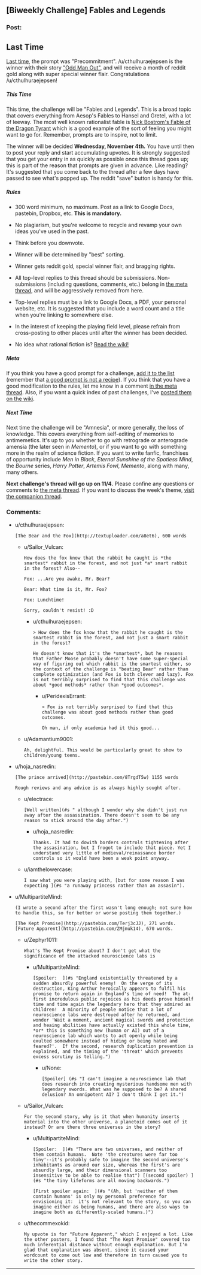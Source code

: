 ## [Biweekly Challenge] Fables and Legends

### Post:

## Last Time

[Last time,](https://www.reddit.com/r/rational/comments/3nwfh6/biweekly_challenge_precommitment/?sort=confidence) the prompt was "Precommitment". /u/cthulhuraejepsen is the winner with their story ["Odd Man Out"](https://www.reddit.com/r/rational/comments/3nwfh6/biweekly_challenge_precommitment/cvvlo6m), and will receive a month of reddit gold along with super special winner flair. Congratulations /u/cthulhuraejepsen!

##### This Time

This time, the challenge will be "Fables and Legends". This is a broad topic that covers everything from Aesop's Fables to Hansel and Gretel, with a lot of leeway. The most well known rationalist fable is [Nick Bostrom's Fable of the Dragon Tyrant](http://www.nickbostrom.com/fable/dragon.html) which is a good example of the sort of feeling you might want to go for. Remember, prompts are to inspire, not to limit.

The winner will be decided **Wednesday, November 4th.** You have until then to post your reply and start accumulating upvotes. It is strongly suggested that you get your entry in as quickly as possible once this thread goes up; this is part of the reason that prompts are given in advance. Like reading? It's suggested that you come back to the thread after a few days have passed to see what's popped up. The reddit "save" button is handy for this.

##### Rules

* 300 word minimum, no maximum. Post as a link to Google Docs, pastebin, Dropbox, etc. **This is mandatory.**

* No plagiarism, but you're welcome to recycle and revamp your own ideas you've used in the past.

* Think before you downvote.

* Winner will be determined by "best" sorting.

* Winner gets reddit gold, special winner flair, and bragging rights.

* All top-level replies to this thread should be submissions. Non-submissions (including questions, comments, etc.) belong in [the meta thread](http://www.reddit.com/r/rational/comments/39dxi3), and will be aggressively removed from here.

* Top-level replies must be a link to Google Docs, a PDF, your personal website, etc. It is suggested that you include a word count and a title when you're linking to somewhere else.

* In the interest of keeping the playing field level, please refrain from cross-posting to other places until after the winner has been decided.

* No idea what rational fiction is? [Read the wiki!](http://www.reddit.com/r/rational/wiki/index)

##### Meta

If you think you have a good prompt for a challenge, [add it to the list](https://docs.google.com/spreadsheets/d/1B6HaZc8FYkr6l6Q4cwBc9_-Yq1g0f_HmdHK5L1tbEbA/edit?usp=sharing) (remember that [a good prompt is not a recipe](http://www.reddit.com/r/WritingPrompts/wiki/prompts?src=RECIPE)). If you think that you have a good modification to the rules, let me know in a comment [in the meta thread](http://www.reddit.com/r/rational/comments/39dxi3). Also, if you want a quick index of past challenges, I've [posted them on the wiki](https://www.reddit.com/r/rational/wiki/weeklychallenge).

##### Next Time

Next time the challenge will be "Amnesia", or more generally, the loss of knowledge. This covers everything from self-editing of memories to antimemetics. It's up to you whether to go with retrograde or anterograde amensia (the later seen in *Memento*), or if you want to go with something more in the realm of science fiction. If you want to write fanfic, franchises of opportunity include *Men in Black*, *Eternal Sunshine of the Spotless Mind*, the *Bourne* series, *Harry Potter*, *Artemis Fowl*, *Memento*, along with many, many others.

**Next challenge's thread will go up on 11/4.** Please confine any questions or comments to [the meta thread](http://www.reddit.com/r/rational/comments/39dxi3). If you want to discuss the week's theme, [visit the companion thread](https://www.reddit.com/r/rational/comments/3pp8f2/challenge_companion_fables_and_legends/).

### Comments:

- u/cthulhuraejepsen:
  ```
  [The Bear and the Fox](http://textuploader.com/a8et6), 600 words
  ```

  - u/Sailor_Vulcan:
    ```
    How does the fox know that the rabbit he caught is *the smartest* rabbit in the forest, and not just *a* smart rabbit in the forest? Also--

    Fox: ...Are you awake, Mr. Bear?

    Bear: What time is it, Mr. Fox?

    Fox: Lunchtime!

    Sorry, couldn't resist! :D
    ```

    - u/cthulhuraejepsen:
      ```
      > How does the fox know that the rabbit he caught is the smartest rabbit in the forest, and not just a smart rabbit in the forest?

      He doesn't know that it's the *smartest*, but he reasons that Father Moose probably doesn't have some super-special way of figuring out which rabbit is the smartest either, so the context of the challenge is "beating Bear" rather than complete optimization (and Fox is both clever and lazy). Fox is not terribly surprised to find that this challenge was about *good methods* rather than *good outcomes*.
      ```

      - u/PeridexisErrant:
        ```
        > Fox is not terribly surprised to find that this challenge was about good methods rather than good outcomes.

        Oh man, if only academia had it this good...
        ```

  - u/Adamantium9001:
    ```
    Ah, delightful. This would be particularly great to show to children/young teens.
    ```

- u/hoja_nasredin:
  ```
  [The prince arrived](http://pastebin.com/8TrgdT5w) 1155 words

  Rough reviews and any advice is as always highly sought after.
  ```

  - u/electrace:
    ```
    [Well written](#s " although I wonder why she didn't just run away after the assassination. There doesn't seem to be any reason to stick around the day after.")
    ```

    - u/hoja_nasredin:
      ```
      Thanks. It had to dowith borders controls tightening after the assasination, but I frogot to include that piece. Yet I understand very little of medieval/reinassance border controls so it would have been a weak point anyway.
      ```

  - u/iamthelowercase:
    ```
    I saw what you were playing with, [but for some reason I was expecting ](#s "a runaway princess rather than an assasin").
    ```

- u/MultipartiteMind:
  ```
  (I wrote a second after the first wasn't long enough; not sure how to handle this, so for better or worse posting them together.)

  [The Kept Promise](http://pastebin.com/Terj3cJJ), 271 words. [Future Apparent](http://pastebin.com/ZMjmuk14), 670 words.
  ```

  - u/Zephyr1011:
    ```
    What's The Kept Promise about? I don't get what the significance of the attacked neuroscience labs is
    ```

    - u/MultipartiteMind:
      ```
      [Spoiler:  ](#s "England existentially threatened by a sudden absurdly powerful enemy!  On the verge of its destruction, King Arthur heroically appears to fulfil his promise to return again in England's time of need!  The at-first incredulous public rejoices as his deeds prove himself time and time again the legendary hero that they admired as children!  A minority of people notice that a lot of neuroscience labs were destroyed after he returned, and wonder 'Wait a moment, ancient magical swords and protection and heaing abilities have actually existed this whole time, *or* this is something new (human or AI) out of a neuroscience lab which wants to act openly while being exulted somewhere instead of hiding or being hated and feared?'.  If the second, research duplication prevention is explained, and the timing of the 'threat' which prevents excess scrutiny is telling.")
      ```

      - u/None:
        ```
        [Spoiler] (#s "I can't imagine a neuroscience lab that does research into creating mysterious handsome men with legendary swords. What was he supposed to be? A shared delusion? An omnipotent AI? I don't think I get it.")
        ```

  - u/Sailor_Vulcan:
    ```
    For the second story, why is it that when humanity inserts material into the other universe, a planetoid comes out of it instead? Or are there three universes in the story?
    ```

    - u/MultipartiteMind:
      ```
      [Spoiler:  ](#s "There are two universes, and neither of them contain humans.  Note 'the creatures were far too tiny'--it's probably safe to imagine the second universe's inhabitants as around our size, whereas the first's are absurdly large, and their dimensional scanners too insensitive to be able to realise that") [(second spoiler) ](#s "the tiny lifeforms are all moving backwards.")

      [First spoiler again:  ](#s "(Ah, but 'neither of them contain humans' is only my personal preference for envisioning it:  it's not relevant to the story, so you can imagine either as being humans, and there are also ways to imagine both as differently-scaled humans.)")
      ```

  - u/thecommexokid:
    ```
    My upvote is for "Future Apparent," which I enjoyed a lot. Like the other posters, I found that "The Kept Promise" covered too much inferential distance without enough explanation. But I'm glad that explanation was absent, since it caused your wordcount to come out low and therefore in turn caused you to write the other story.
    ```

---

